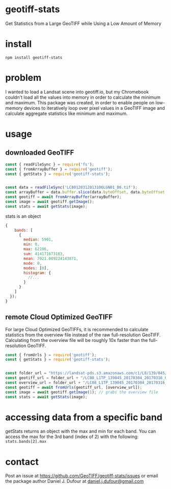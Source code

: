 # geotiff-stats
Get Statistics from a Large GeoTIFF while Using a Low Amount of Memory
# install
`npm install geotiff-stats`

# problem
I wanted to load a Landsat scene into geotiff.io, but my Chromebook couldn't load all the values into memory in order to calculate the minimum and maximum.  This package was created, in order to enable people on low-memory devices to iteratively loop over pixel values in a GeoTIFF image and calculate aggregate statistics like minimum and maximum.

# usage
## downloaded GeoTIFF
```javascript
const { readFileSync } = require('fs');
const { fromArrayBuffer } = require('geotiff');
const { getStats } = require('geotiff-stats');


const data = readFileSync('LC80120312013106LGN01_B6.tif');
const arrayBuffer = data.buffer.slice(data.byteOffset, data.byteOffset + data.byteLength);
const geotiff = await fromArrayBuffer(arrayBuffer);
const image = await geotiff.getImage();
const stats = await getStats(image);
```
stats is an object
```js
{
    bands: [
      {
        median: 5901,
        min: 0,
        max: 62196,
        sum: 414171673183,
        mean: 7021.089224143871,
        mode: 0,
        modes: [0],
        histogram: {
          //...
        }
      }
    ]
  });
}
```

## remote Cloud Optimized GeoTIFF
For large Cloud Optimized GeoTIFFs, it is recommended to calculate statistics from the overview file instead of the raw full-resolution GeoTIFF.  Calculating from the overview file will be roughly 10x faster than the full-resolution GeoTIFF.
```javascript
const { fromUrls } = require('geotiff');
const { getStats } = require('geotiff-stats');


const folder_url = "https://landsat-pds.s3.amazonaws.com/c1/L8/139/045/LC08_L1TP_139045_20170304_20170316_01_T1";
const geotiff_url = folder_url + "/LC08_L1TP_139045_20170304_20170316_01_T1_B1.TIF";
const overview_url = folder_url + "/LC08_L1TP_139045_20170304_20170316_01_T1_B1.TIF.ovr";
const geotiff = await fromUrls(geotiff_url, [overview_url]);
const image = await geotiff.getImage(1); // grabs the overview file
const stats = await getStats(image);
```

# accessing data from a specific band
getStats returns an object with the max and min for each band.  You can access the max for the 3rd band (index of 2) with the following: `stats.bands[2].max`

# contact
Post an issue at https://github.com/GeoTIFF/geotiff-stats/issues or email the package author Daniel J. Dufour at daniel.j.dufour@gmail.com
